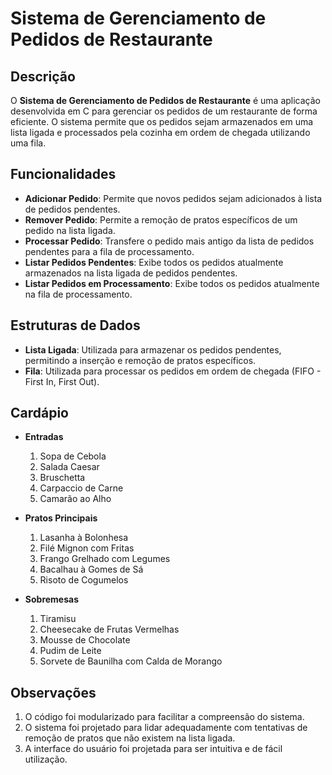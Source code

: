 # Sistema de Gerenciamento de Pedidos de Restaurante

## Descrição

O **Sistema de Gerenciamento de Pedidos de Restaurante** é uma aplicação desenvolvida em C para gerenciar os pedidos de um restaurante de forma eficiente. O sistema permite que os pedidos sejam armazenados em uma lista ligada e processados pela cozinha em ordem de chegada utilizando uma fila.

## Funcionalidades

- **Adicionar Pedido**: Permite que novos pedidos sejam adicionados à lista de pedidos pendentes.
- **Remover Pedido**: Permite a remoção de pratos específicos de um pedido na lista ligada.
- **Processar Pedido**: Transfere o pedido mais antigo da lista de pedidos pendentes para a fila de processamento.
- **Listar Pedidos Pendentes**: Exibe todos os pedidos atualmente armazenados na lista ligada de pedidos pendentes.
- **Listar Pedidos em Processamento**: Exibe todos os pedidos atualmente na fila de processamento.

## Estruturas de Dados

- **Lista Ligada**: Utilizada para armazenar os pedidos pendentes, permitindo a inserção e remoção de pratos específicos.
- **Fila**: Utilizada para processar os pedidos em ordem de chegada (FIFO - First In, First Out).

## Cardápio

- **Entradas**
  1. Sopa de Cebola
  2. Salada Caesar
  3. Bruschetta
  4. Carpaccio de Carne
  5. Camarão ao Alho

- **Pratos Principais**
  1. Lasanha à Bolonhesa
  2. Filé Mignon com Fritas
  3. Frango Grelhado com Legumes
  4. Bacalhau à Gomes de Sá
  5. Risoto de Cogumelos

- **Sobremesas**
  1. Tiramisu
  2. Cheesecake de Frutas Vermelhas
  3. Mousse de Chocolate
  4. Pudim de Leite
  5. Sorvete de Baunilha com Calda de Morango

## Observações

1. O código foi modularizado para facilitar a compreensão do sistema.
2. O sistema foi projetado para lidar adequadamente com tentativas de remoção de pratos que não existem na lista ligada.
3. A interface do usuário foi projetada para ser intuitiva e de fácil utilização.
